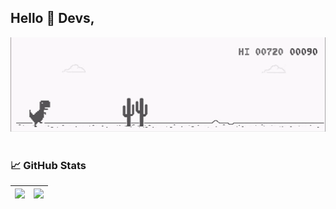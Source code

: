 ## Hello :wave: Devs, 
  
  <p align="center">
   <img src="https://github.com/amtheshubham/amtheshubham/blob/main/Play-Chrome-Dinosaur-Game.gif" width=800>
  <br><br>
  <samp>

  </samp>
</p>

### &#x1f4c8; GitHub Stats
<!--
<a href="https://github.com/shubhamsgit/shubhamsgit">
  <img align="center" src="https://github-readme-stats.vercel.app/api/top-langs/?username=shubhamsgit&langs_count=3" />
</a>
<a href="https://github.com/shubhamsgit/shubhamsgit">
  <img align="center" src="https://github-readme-stats.vercel.app/api?username=shubhamsgit&show_icons=true" alt="Shubham's GitHub Stats" />
</a>
-->

|<img src="https://github-readme-stats.vercel.app/api?username=shubhamsgit&&show_icons=true"/>|<img src="https://github-readme-streak-stats.herokuapp.com/?user=shubhamsgit"/>|
|---|---|

<br>

<!--
**amtheshubham/amtheshubham** is a ✨ _special_ ✨ repository because its `README.md` (this file) appears on your GitHub profile.

Here are some ideas to get you started:-->
 

<!--### Programming Languages  :computer:
|<img src="https://raw.githubusercontent.com/coderjojo/coderjojo/master/img/cpp.png" width=60> | <img src="https://github.com/amtheshubham/amtheshubham/blob/main/f1eaa7278f64e27128e062a3de918265.png" width=80> | <img src="https://raw.githubusercontent.com/coderjojo/coderjojo/master/img/python.svg" width=60> |
|:---:|:---:|:---:|


### Codechef rating - 1600+  -->

<!--- 🔭 I’m currently working on ...
- 🌱 I’m currently learning ...
- 👯 I’m looking to collaborate on ...
- 🤔 I’m looking for help with ...
- 💬 Ask me about ...
- 📫 How to reach me: ...
- 😄 Pronouns: ...
- ⚡ Fun fact: ...-->

